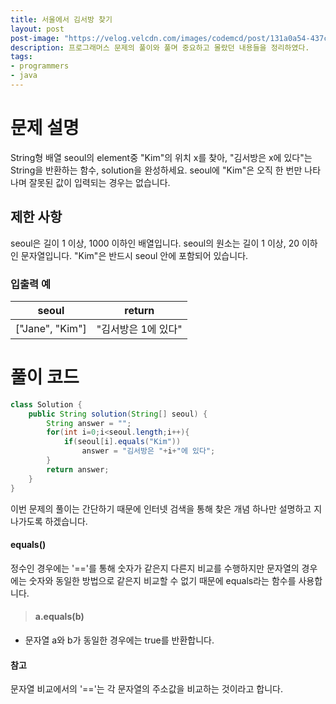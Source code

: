 ```yaml
---
title: 서울에서 김서방 찾기
layout: post
post-image: "https://velog.velcdn.com/images/codemcd/post/131a0a54-437c-4acf-ba01-c8798c0b7628/Java_Logo.png"
description: 프로그래머스 문제의 풀이와 풀며 중요하고 몰랐던 내용들을 정리하였다.
tags:
- programmers
- java
---
```



# 문제 설명
String형 배열 seoul의 element중 "Kim"의 위치 x를 찾아, "김서방은 x에 있다"는 String을 반환하는 함수, solution을 완성하세요. seoul에 "Kim"은 오직 한 번만 나타나며 잘못된 값이 입력되는 경우는 없습니다.

## 제한 사항
seoul은 길이 1 이상, 1000 이하인 배열입니다.
seoul의 원소는 길이 1 이상, 20 이하인 문자열입니다.
"Kim"은 반드시 seoul 안에 포함되어 있습니다.
### 입출력 예
|seoul|	return|
|:---:|:---:|
|["Jane", "Kim"]|	"김서방은 1에 있다"|
# 풀이 코드
```java
class Solution {
    public String solution(String[] seoul) {
        String answer = "";
        for(int i=0;i<seoul.length;i++){
            if(seoul[i].equals("Kim"))
                answer = "김서방은 "+i+"에 있다";
        }
        return answer;
    }
}

```
이번 문제의 풀이는 간단하기 때문에 인터넷 검색을 통해 찾은 개념 하나만 설명하고 지나가도록 하겠습니다.
#### equals()
정수인 경우에는 '=='를 통해 숫자가 같은지 다른지 비교를 수행하지만 문자열의 경우에는 숫자와 동일한 방법으로 같은지 비교할 수 없기 때문에 equals라는 함수를 사용합니다.
> #### a.equals(b)
- 문자열 a와 b가 동일한 경우에는 true를 반환합니다.

#### 참고
문자열 비교에서의 '=='는 각 문자열의 주소값을 비교하는 것이라고 합니다.